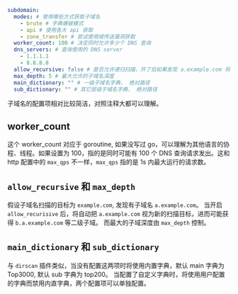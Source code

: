 ```yaml
subdomain:
  modes: # 使用哪些方式获取子域名
    - brute # 字典爆破模式
    - api # 使用各大 api 获取
    - zone_transfer # 尝试使用域传送漏洞获取
  worker_count: 100 # 决定同时允许多少个 DNS 查询
  dns_servers: # 查询使用的 DNS server
    - 1.1.1.1
    - 8.8.8.8
  allow_recursive: false # 是否允许递归扫描，开了后如果发现 a.example.com 将继续扫描 a.example.com 的子域名
  max_depth: 5 # 最大允许的子域名深度
  main_dictionary: "" # 一级子域名字典， 绝对路径
  sub_dictionary: "" # 其它层级子域名字典， 绝对路径
```

子域名的配置项相对比较简洁，对照注释大都可以理解。

## worker_count

这个 worker_count 对应于 goroutine, 如果没写过 go，可以理解为其他语言的协程、线程。如果设置为 100，指的是同时可能有 100 个 DNS 查询请求发出。这和 http 配置中的 `max_qps` 不一样，`max_qps` 指的是 1s 内最大运行的请求数。

## `allow_recursive` 和 `max_depth`

假设子域名扫描的目标为  `example.com`, 发现有子域名 `a.example.com`。
当开启 `allow_recurisive` 后，将自动把 `a.example.com` 视为新的扫描目标，进而可能获得 `b.a.example.com` 等二级子域。 而最大的子域深度由 `max_depth` 控制。

##  `main_dictionary` 和 `sub_dictionary`

与 `dirscan` 插件类似，当没有配置这两项时将使用内置字典，默认 main 字典为 Top3000, 默认 sub 字典为 top200。
当配置了自定义字典时，将使用用户配置的字典而禁用内直字典，两个配置项可以单独配置。